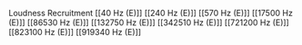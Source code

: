 Loudness Recruitment
[[40 Hz (E)]]
[[240 Hz (E)]]
[[570 Hz (E)]]
[[17500 Hz (E)]]
[[86530 Hz (E)]]
[[132750 Hz (E)]]
[[342510 Hz (E)]]
[[721200 Hz (E)]]
[[823100 Hz (E)]]
[[919340 Hz (E)]]